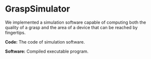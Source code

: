# GraspSimulator 

We implemented a simulation software capable of computing both the quality of a grasp and the area of a device that can be reached by fingertips. 

**Code:** The code of simulation software.

**Software:** Compiled executable program.
